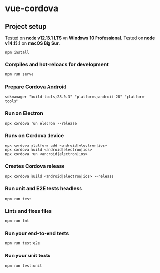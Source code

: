 # vue-cordova

## Project setup

Tested on **node v12.13.1 LTS** on **Windows 10 Professional**.
Tested on **node v14.15.1** on **macOS Big Sur**.

```
npm install
```

### Compiles and hot-reloads for development
```
npm run serve
```

### Prepare Cordova Android
```
sdkmanager "build-tools;28.0.3" "platforms;android-28" "platform-tools"
```

### Run on Electron
```
npx cordova run elecron --release
```
### Runs on Cordova device
```
npx cordova platform add <android|electron|ios>
npx cordova build <android|electron|ios>
npx cordova run <android|electron|ios>
```

### Creates Cordova release
```
npx cordova build <android|electron|ios> --release
```

### Run unit and E2E tests headless
```
npm run test
```

### Lints and fixes files
```
npm run fmt
```

### Run your end-to-end tests
```
npm run test:e2e
```

### Run your unit tests
```
npm run test:unit
```
